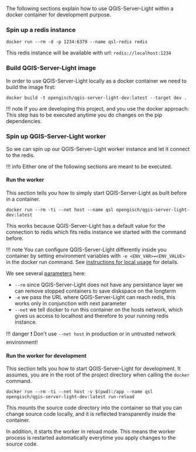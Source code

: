 The following sections explain how to use QGIS-Server-Light within a docker container for development purpose.

### Spin up a redis instance

```shell
docker run --rm -d -p 1234:6379 --name qsl-redis redis
```

This redis instance will be available with url: `redis://localhost:1234`

### Build QGIS-Server-Light image

In order to use QGIS-Server-Light locally as a docker container we need to build the image first:

```shell
docker build -t opengisch/qgis-server-light-dev:latest --target dev .
```

!!! note
    If you are developing this project, and you use the docker approach: This step has to be executed
    anytime you do changes on the pip dependencies.


### Spin up QGIS-Server-Light worker

So we can spin up our QGIS-Server-Light worker instance and let it connect to the redis.

!!! info
    Either one of the following sections are meant to be executed.

#### Run the worker

This section tells you how to simply start QGIS-Server-Light as built before in a container.

```shell
docker run --rm -ti --net host --name qsl opengisch/qgis-server-light-dev:latest
```

This works because QGIS-Server-Light has a default value for the connection to redis which fits redis
instance we started with the command before.

!!! note
    You can configure QGIS-Server-Light differently inside you container by setting environment variables
    with `-e <ENV_VAR>=<ENV_VALUE>` in the docker run command. See
    [instructions for local usage](usage.worker.local.md#environment-variables-available-with-make) for details.

We see several [parameters](https://docs.docker.com/reference/cli/docker/container/run/#options) here:

- `--rm` since QGIS-Server-Light does not have any persistance layer we can remove stopped containers to
  save diskspace on the longterm
- `-e` we pass the URL where QGIS-Server-Light can reach redis, this works only in conjunction with next parameter
- `--net` we tell docker to run this container on the hosts network, which gives us access to localhost and
  therefore to your running redis instance.

!!! danger
    :exclamation:  Don't use `--net host` in production or in untrusted network environment!

#### Run the worker for development

This section tells you how to start QGIS-Server-Light for development. It assumes, you are in the root of the
project directory when calling the `docker` command.

```shell
docker run --rm -ti --net host -v $(pwd):/app --name qsl opengisch/qgis-server-light-dev:latest run-reload
```

This mounts the source code directory into the container so that you can change source code locally, and it
is reflected transparently inside the container.

In addition, it starts the worker in reload mode. This means the worker process is restarted automatically
everytime you apply changes to the source code.
